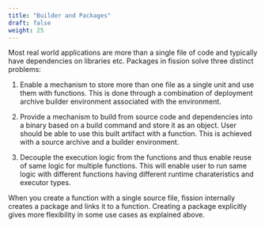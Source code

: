 ```yaml
---
title: "Builder and Packages"
draft: false
weight: 25
---
```


Most real world applications are more than a single file of code and typically have dependencies on libraries etc. Packages in fission solve three distinct problems:

1. Enable a mechanism to store more than one file as a single unit and use them with functions. This is done through a combination of deployment archive builder environment associated with the environment.

2. Provide a mechanism to build from source code and dependencies into a binary based on a build command and store it as an object. User should be able to use this built artifact with a function. This is achieved with a source archive and a builder environment.

3. Decouple the execution logic from the functions and thus enable reuse of same logic for multiple functions. This will enable user to run same logic with different functions having different runtime charateristics and executor types. 

When you create a function with a single source file, fission internally creates a package and links it to a function. Creating a package explicitly gives more flexibility in some use cases as explained above.
